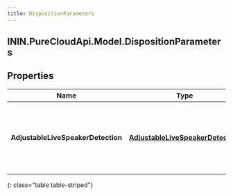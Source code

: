 ```yaml
---
title: DispositionParameters
---
```

## ININ.PureCloudApi.Model.DispositionParameters

## Properties

|Name | Type | Description | Notes|
|------------ | ------------- | ------------- | -------------|
| **AdjustableLiveSpeakerDetection** | [**AdjustableLiveSpeakerDetection**](AdjustableLiveSpeakerDetection.html) | ALSD evaluation inputs and output (isPersonalLikely) of the ALSD detector the last time it ran on the call (could be multiple times) | [optional] |
{: class="table table-striped"}


